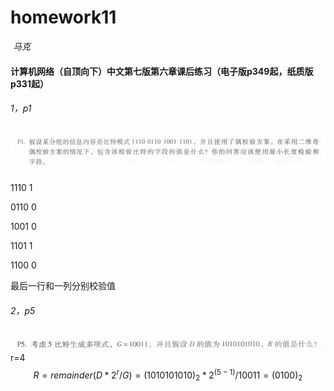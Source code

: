 # homework11

​											*马克*

#### 计算机网络（自顶向下）中文第七版第六章课后练习（电子版p349起，纸质版p331起）

###### 1，p1

![](./p1.png)

1110 1

0110 0

1001 0

1101 1

1100 0  

最后一行和一列分别校验值

###### 2，p5

![](./p5.png)r=4
$$
R = remainder(D*2^r / G) = (1010101010)_2 * 2^{(5-1)} / 10011 = (0100)_2
$$

